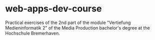# web-apps-dev-course
Practical exercises of the 2nd part of the module "Vertiefung Medieninformatik 2" of the Media Production bachelor's degree at the Hochschule Bremerhaven.
